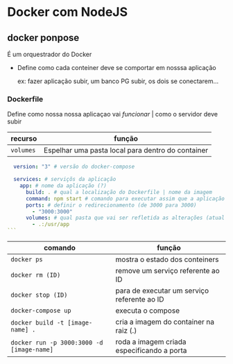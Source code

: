 # Docker com NodeJS

## docker ponpose

É um orquestrador do Docker

- Define como cada conteiner deve se comportar em nosssa aplicação

  ex: fazer aplicação subir, um banco PG subir, os dois se conectarem...

### Dockerfile

Define como nossa nossa aplicaçao vai _funcionar_ | como o servidor deve subir

| recurso   | função                                            |
| --------- | ------------------------------------------------- |
| `volumes` | Espelhar uma pasta local para dentro do container |

````yml
  version: "3" # versão do docker-compose

  services: # serviçõs da aplicação
    app: # nome da aplicação (?)
      build: . # qual a localização do Dockerfile | nome da imagem
      command: npm start # comando para executar assim que a aplicação subir
      ports: # definir o redirecionamento (de 3000 para 3000)
        - "3000:3000"
      volumes: # qual pasta que vai ser refletida as alterações (atual '.' para : usr/app)
        - .:/usr/app
```
````

| comando                                   | função                                      |
| ----------------------------------------- | ------------------------------------------- |
| `docker ps`                               | mostra o estado dos conteiners              |
| `docker rm (ID)`                          | remove um serviço referente ao ID           |
| `docker stop (ID)`                        | para de executar um serviço referente ao ID |
| `docker-compose up`                       | executa o compose                           |
| `docker build -t [image-name] .`          | cria a imagem do container na raiz (.)      |
| `docker run -p 3000:3000 -d [image-name]` | roda a imagem criada especificando a porta  |
